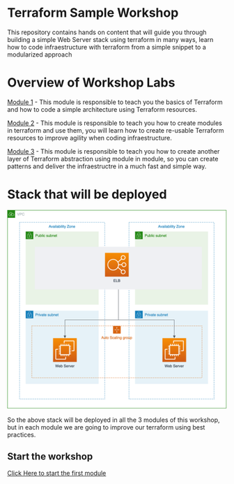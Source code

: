 # Terraform Sample Workshop

This repository contains hands on content that will guide you through building a simple Web Server stack using terraform in many ways, learn how to code infraestructure with terraform from a simple snippet to a modularized approach

# Overview of Workshop Labs

[Module 1](./module_1) - This module is responsible to teach you the basics of Terraform and how to code a simple architecture using Terraform resources.

[Module 2](./module_2) - This module is responsible to teach you how to create modules in terraform and use them, you will learn how to create re-usable Terraform resources to improve agility when coding infraestructure.

[Module 3](./module_3) - This module is responsible to teach you how to create another layer of Terraform abstraction using module in module, so you can create patterns and deliver the infraestructre in a much fast and simple way.

# Stack that will be deployed

<p align="center"> 
<img src="images/architecture_stack.png">
</p>

So the above stack will be deployed in all the 3 modules of this workshop, but in each module we are going to improve our terraform using best practices.

## Start the workshop

[Click Here to start the first module](./module_1)
